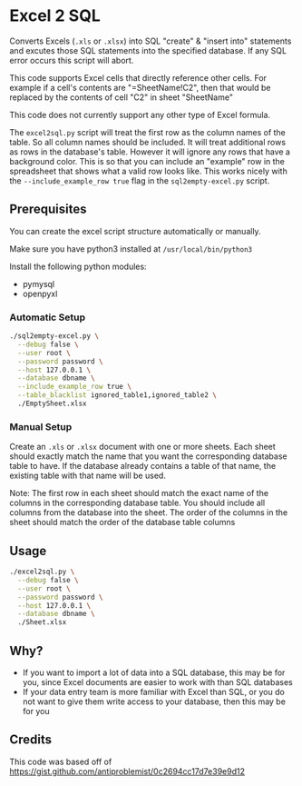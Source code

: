 # Excel 2 SQL

Converts Excels (`.xls` or `.xlsx`) into SQL "create" & "insert into" statements and excutes those SQL statements into the specified database. If any SQL error occurs this script will abort.

This code supports Excel cells that directly reference other cells. For example if a cell's contents are "=SheetName!C2", then that would be replaced by the contents of cell "C2" in sheet "SheetName"

This code does not currently support any other type of Excel formula.

The `excel2sql.py` script will treat the first row as the column names of the table. So all column names should be included. It will treat additional rows as rows in the database's table. However it will ignore any rows that have a background color. This is so that you can include an "example" row in the spreadsheet that shows what a valid row looks like. This works nicely with the `--include_example_row true` flag in the `sql2empty-excel.py` script.

## Prerequisites

You can create the excel script structure automatically or manually.

Make sure you have python3 installed at `/usr/local/bin/python3`

Install the following python modules:

* pymysql
* openpyxl

### Automatic Setup

```bash
./sql2empty-excel.py \
  --debug false \
  --user root \
  --password password \
  --host 127.0.0.1 \
  --database dbname \
  --include_example_row true \
  --table_blacklist ignored_table1,ignored_table2 \
  ./EmptySheet.xlsx
```

### Manual Setup

Create an `.xls` or `.xlsx` document with one or more sheets. Each sheet should exactly match the name that you want the corresponding database table to have. If the database already contains a table of that name, the existing table with that name will be used.

Note: The first row in each sheet should match the exact name of the columns in the corresponding database table. You should include all columns from the database into the sheet. The order of the columns in the sheet should match the order of the database table columns

## Usage

```bash
./excel2sql.py \
  --debug false \
  --user root \
  --password password \
  --host 127.0.0.1 \
  --database dbname \
  ./Sheet.xlsx
```

## Why?

* If you want to import a lot of data into a SQL database, this may be for you, since Excel documents are easier to work with than SQL databases
* If your data entry team is more familiar with Excel than SQL, or you do not want to give them write access to your database, then this may be for you

## Credits

This code was based off of https://gist.github.com/antiproblemist/0c2694cc17d7e39e9d12

